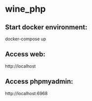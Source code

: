 # wine_php

## Start docker environment:
docker-compose up

## Access web:
http://localhost

## Access phpmyadmin:
http://localhost:6968
